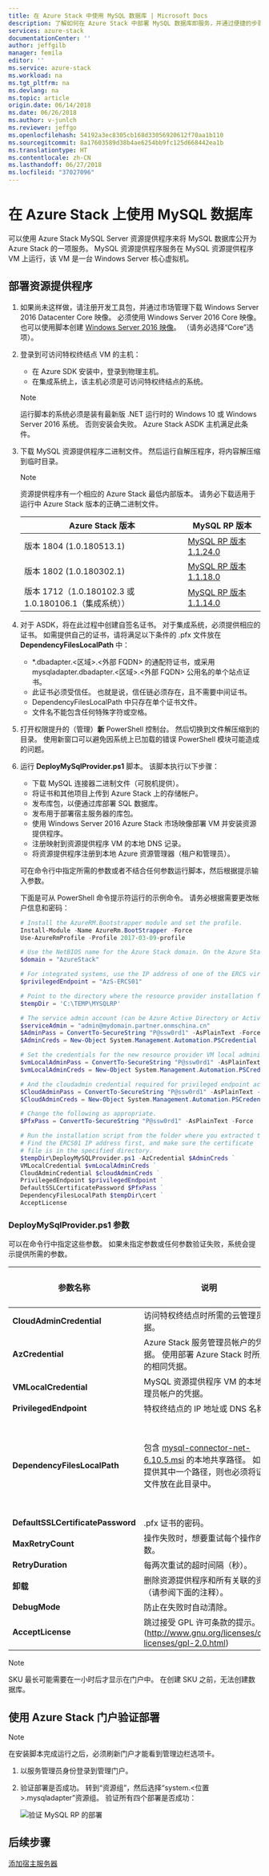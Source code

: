 ```yaml
---
title: 在 Azure Stack 中使用 MySQL 数据库 | Microsoft Docs
description: 了解如何在 Azure Stack 中部署 MySQL 数据库即服务，并通过便捷的步骤部署 MySQL Server 资源提供程序适配器。
services: azure-stack
documentationCenter: ''
author: jeffgilb
manager: femila
editor: ''
ms.service: azure-stack
ms.workload: na
ms.tgt_pltfrm: na
ms.devlang: na
ms.topic: article
origin.date: 06/14/2018
ms.date: 06/26/2018
ms.author: v-junlch
ms.reviewer: jeffgo
ms.openlocfilehash: 54192a3ec8305cb168d33056920612f70aa1b110
ms.sourcegitcommit: 8a17603589d38b4ae6254bb9fc125d668442ea1b
ms.translationtype: HT
ms.contentlocale: zh-CN
ms.lasthandoff: 06/27/2018
ms.locfileid: "37027096"
---
```

# <a name="use-mysql-databases-on-azure-stack"></a>在 Azure Stack 上使用 MySQL 数据库
可以使用 Azure Stack MySQL Server 资源提供程序来将 MySQL 数据库公开为 Azure Stack 的一项服务。 MySQL 资源提供程序服务在 MySQL 资源提供程序 VM 上运行，该 VM 是一台 Windows Server 核心虚拟机。

## <a name="deploy-the-resource-provider"></a>部署资源提供程序 
1. 如果尚未这样做，请注册开发工具包，并通过市场管理下载 Windows Server 2016 Datacenter Core 映像。 必须使用 Windows Server 2016 Core 映像。 也可以使用脚本创建 [Windows Server 2016 映像](/azure-stack/azure-stack-add-default-image)。 （请务必选择“Core”选项）。 

2. 登录到可访问特权终结点 VM 的主机：
    - 在 Azure SDK 安装中，登录到物理主机。  
    - 在集成系统上，该主机必须是可访问特权终结点的系统。 
    
    >[!NOTE] 
    > 运行脚本的系统必须是装有最新版 .NET 运行时的 Windows 10 或 Windows Server 2016 系统。 否则安装会失败。 Azure Stack ASDK 主机满足此条件。 
    
3. 下载 MySQL 资源提供程序二进制文件。 然后运行自解压程序，将内容解压缩到临时目录。 
    >[!NOTE]  
    > 资源提供程序有一个相应的 Azure Stack 最低内部版本。 请务必下载适用于运行中 Azure Stack 版本的正确二进制文件。

    | Azure Stack 版本 | MySQL RP 版本| 
    | --- | --- | 
    | 版本 1804 (1.0.180513.1)|[MySQL RP 版本 1.1.24.0](https://aka.ms/azurestackmysqlrp1804) | 
    | 版本 1802 (1.0.180302.1) | [MySQL RP 版本 1.1.18.0](https://aka.ms/azurestackmysqlrp1802) | 
    | 版本 1712（1.0.180102.3 或 1.0.180106.1（集成系统）） | [MySQL RP 版本 1.1.14.0](https://aka.ms/azurestackmysqlrp1712) | 

4.  对于 ASDK，将在此过程中创建自签名证书。 对于集成系统，必须提供相应的证书。 如需提供自己的证书，请将满足以下条件的 .pfx 文件放在 **DependencyFilesLocalPath** 中： 
    - \*.dbadapter.\<区域\>.\<外部 FQDN\> 的通配符证书，或采用 mysqladapter.dbadapter.\<区域\>.\<外部 FQDN\> 公用名的单个站点证书。 
    - 此证书必须受信任。 也就是说，信任链必须存在，且不需要中间证书。 
    - DependencyFilesLocalPath 中只存在单个证书文件。 
    - 文件名不能包含任何特殊字符或空格。 

5. 打开权限提升的（管理）**新** PowerShell 控制台。 然后切换到文件解压缩到的目录。 使用新窗口可以避免因系统上已加载的错误 PowerShell 模块可能造成的问题。 

6. 运行 **DeployMySqlProvider.ps1** 脚本。 该脚本执行以下步骤： 
    - 下载 MySQL 连接器二进制文件（可脱机提供）。 
    - 将证书和其他项目上传到 Azure Stack 上的存储帐户。 
    - 发布库包，以便通过库部署 SQL 数据库。 
    - 发布用于部署宿主服务器的库包。 
    - 使用 Windows Server 2016 Azure Stack 市场映像部署 VM 并安装资源提供程序。 
    - 注册映射到资源提供程序 VM 的本地 DNS 记录。 
    - 将资源提供程序注册到本地 Azure 资源管理器（租户和管理员）。 

    可在命令行中指定所需的参数或者不结合任何参数运行脚本，然后根据提示输入参数。 

    下面是可从 PowerShell 命令提示符运行的示例命令。 请务必根据需要更改帐户信息和密码： 

    ```powershell 
    # Install the AzureRM.Bootstrapper module and set the profile. 
    Install-Module -Name AzureRm.BootStrapper -Force 
    Use-AzureRmProfile -Profile 2017-03-09-profile 

    # Use the NetBIOS name for the Azure Stack domain. On the Azure Stack SDK, the default is AzureStack but could have been changed at install time. 
    $domain = "AzureStack"  

    # For integrated systems, use the IP address of one of the ERCS virtual machines 
    $privilegedEndpoint = "AzS-ERCS01" 

    # Point to the directory where the resource provider installation files were extracted. 
    $tempDir = 'C:\TEMP\MYSQLRP' 

    # The service admin account (can be Azure Active Directory or Active Directory Federation Services). 
    $serviceAdmin = "admin@mydomain.partner.onmschina.cn" 
    $AdminPass = ConvertTo-SecureString "P@ssw0rd1" -AsPlainText -Force 
    $AdminCreds = New-Object System.Management.Automation.PSCredential ($serviceAdmin, $AdminPass) 

    # Set the credentials for the new resource provider VM local administrator account 
    $vmLocalAdminPass = ConvertTo-SecureString "P@ssw0rd1" -AsPlainText -Force 
    $vmLocalAdminCreds = New-Object System.Management.Automation.PSCredential ("mysqlrpadmin", $vmLocalAdminPass) 

    # And the cloudadmin credential required for privileged endpoint access. 
    $CloudAdminPass = ConvertTo-SecureString "P@ssw0rd1" -AsPlainText -Force 
    $CloudAdminCreds = New-Object System.Management.Automation.PSCredential ("$domain\cloudadmin", $CloudAdminPass) 

    # Change the following as appropriate. 
    $PfxPass = ConvertTo-SecureString "P@ssw0rd1" -AsPlainText -Force 

    # Run the installation script from the folder where you extracted the installation files. 
    # Find the ERCS01 IP address first, and make sure the certificate 
    # file is in the specified directory. 
    $tempDir\DeployMySQLProvider.ps1 -AzCredential $AdminCreds ` 
    VMLocalCredential $vmLocalAdminCreds ` 
    CloudAdminCredential $cloudAdminCreds ` 
    PrivilegedEndpoint $privilegedEndpoint ` 
    DefaultSSLCertificatePassword $PfxPass ` 
    DependencyFilesLocalPath $tempDir\cert ` 
    AcceptLicense 
    ``` 

### <a name="deploymysqlproviderps1-parameters"></a>DeployMySqlProvider.ps1 参数 
可以在命令行中指定这些参数。 如果未指定参数或任何参数验证失败，系统会提示提供所需的参数。 

| 参数名称 | 说明 | 注释或默认值 | 
| --- | --- | --- | 
| **CloudAdminCredential** | 访问特权终结点时所需的云管理员凭据。 | _必需_ | 
| **AzCredential** | Azure Stack 服务管理员帐户的凭据。 使用部署 Azure Stack 时所用的相同凭据。 | _必需_ | 
| **VMLocalCredential** | MySQL 资源提供程序 VM 的本地管理员帐户的凭据。 | _必需_ | 
| **PrivilegedEndpoint** | 特权终结点的 IP 地址或 DNS 名称。 |  _必需_ | 
| **DependencyFilesLocalPath** | 包含 [mysql-connector-net-6.10.5.msi](https://dev.mysql.com/get/Downloads/Connector-Net/mysql-connector-net-6.10.5.msi) 的本地共享路径。 如果提供其中一个路径，则也必须将证书文件放在此目录中。 | _可选_（对于多节点部署是_必需_的） | 
| **DefaultSSLCertificatePassword** | .pfx 证书的密码。 | _必需_ | 
| **MaxRetryCount** | 操作失败时，想要重试每个操作的次数。| 2 | 
| **RetryDuration** | 每两次重试的超时间隔（秒）。 | 120 | 
| **卸载** | 删除资源提供程序和所有关联的资源（请参阅下面的注释）。 | 否 | 
| **DebugMode** | 防止在失败时自动清除。 | 否 | 
| **AcceptLicense** | 跳过接受 GPL 许可条款的提示。  (http://www.gnu.org/licenses/old-licenses/gpl-2.0.html) | | 

> [!NOTE] 
> SKU 最长可能需要在一小时后才显示在门户中。 在创建 SKU 之前，无法创建数据库。 

## <a name="verify-the-deployment-by-using-the-azure-stack-portal"></a>使用 Azure Stack 门户验证部署 
> [!NOTE] 
>  在安装脚本完成运行之后，必须刷新门户才能看到管理边栏选项卡。 

1. 以服务管理员身份登录到管理门户。 
2. 验证部署是否成功。 转到“资源组”，然后选择“system.\<位置\>.mysqladapter”资源组。 验证所有四个部署是否成功：

      ![验证 MySQL RP 的部署](./media/azure-stack-mysql-rp-deploy/mysqlrp-verify.png) 


## <a name="next-steps"></a>后续步骤
[添加宿主服务器](azure-stack-mysql-resource-provider-hosting-servers.md)

<!-- Update_Description: wording update -->